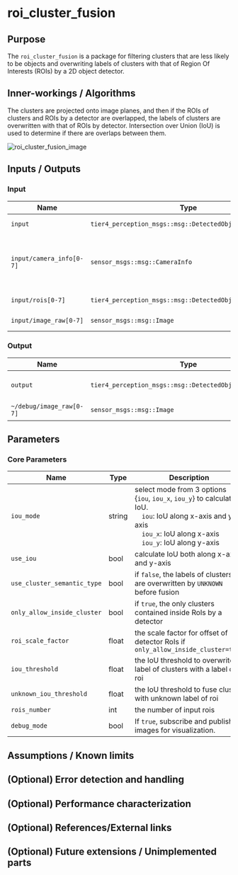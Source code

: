 # roi_cluster_fusion

## Purpose

The `roi_cluster_fusion` is a package for filtering clusters that are less likely to be objects and overwriting labels of clusters with that of Region Of Interests (ROIs) by a 2D object detector.

## Inner-workings / Algorithms

The clusters are projected onto image planes, and then if the ROIs of clusters and ROIs by a detector are overlapped, the labels of clusters are overwritten with that of ROIs by detector. Intersection over Union (IoU) is used to determine if there are overlaps between them.

![roi_cluster_fusion_image](./images/roi_cluster_fusion.png)

## Inputs / Outputs

### Input

| Name                     | Type                                                     | Description                                               |
| ------------------------ | -------------------------------------------------------- | --------------------------------------------------------- |
| `input`                  | `tier4_perception_msgs::msg::DetectedObjectsWithFeature` | clustered pointcloud                                      |
| `input/camera_info[0-7]` | `sensor_msgs::msg::CameraInfo`                           | camera information to project 3d points onto image planes |
| `input/rois[0-7]`        | `tier4_perception_msgs::msg::DetectedObjectsWithFeature` | ROIs from each image                                      |
| `input/image_raw[0-7]`   | `sensor_msgs::msg::Image`                                | images for visualization                                  |

### Output

| Name                     | Type                                                     | Description                |
| ------------------------ | -------------------------------------------------------- | -------------------------- |
| `output`                 | `tier4_perception_msgs::msg::DetectedObjectsWithFeature` | labeled cluster pointcloud |
| `~/debug/image_raw[0-7]` | `sensor_msgs::msg::Image`                                | images for visualization   |

## Parameters

### Core Parameters

| Name                        | Type   | Description                                                                                                                                                                                    |
| --------------------------- | ------ | ---------------------------------------------------------------------------------------------------------------------------------------------------------------------------------------------- |
| `iou_mode`                  | string | select mode from 3 options {`iou`, `iou_x`, `iou_y`} to calculate IoU. <br> &emsp;`iou`: IoU along x-axis and y-axis <br> &emsp;`iou_x`: IoU along x-axis <br> &emsp;`iou_y`: IoU along y-axis |
| `use_iou`                   | bool   | calculate IoU both along x-axis and y-axis                                                                                                                                                     |
| `use_cluster_semantic_type` | bool   | if `false`, the labels of clusters are overwritten by `UNKNOWN` before fusion                                                                                                                  |
| `only_allow_inside_cluster` | bool   | if `true`, the only clusters contained inside RoIs by a detector                                                                                                                               |
| `roi_scale_factor`          | float  | the scale factor for offset of detector RoIs if `only_allow_inside_cluster=true`                                                                                                               |
| `iou_threshold`             | float  | the IoU threshold to overwrite a label of clusters with a label of roi                                                                                                                         |
| `unknown_iou_threshold`     | float  | the IoU threshold to fuse cluster with unknown label of roi                                                                                                                                    |
| `rois_number`               | int    | the number of input rois                                                                                                                                                                       |
| `debug_mode`                | bool   | If `true`, subscribe and publish images for visualization.                                                                                                                                     |

## Assumptions / Known limits

<!-- Write assumptions and limitations of your implementation.

Example:
  This algorithm assumes obstacles are not moving, so if they rapidly move after the vehicle started to avoid them, it might collide with them.
  Also, this algorithm doesn't care about blind spots. In general, since too close obstacles aren't visible due to the sensing performance limit, please take enough margin to obstacles.
-->

## (Optional) Error detection and handling

<!-- Write how to detect errors and how to recover from them.

Example:
  This package can handle up to 20 obstacles. If more obstacles found, this node will give up and raise diagnostic errors.
-->

## (Optional) Performance characterization

<!-- Write performance information like complexity. If it wouldn't be the bottleneck, not necessary.

Example:

  ### Complexity

  This algorithm is O(N).

  ### Processing time

  ...
-->

## (Optional) References/External links

<!-- Write links you referred to when you implemented.

Example:
  [1] {link_to_a_thesis}
  [2] {link_to_an_issue}
-->

## (Optional) Future extensions / Unimplemented parts

<!-- Write future extensions of this package.

Example:
  Currently, this package can't handle the chattering obstacles well. We plan to add some probabilistic filters in the perception layer to improve it.
  Also, there are some parameters that should be global(e.g. vehicle size, max steering, etc.). These will be refactored and defined as global parameters so that we can share the same parameters between different nodes.
-->

